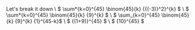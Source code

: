 Let's break it down \\
$ \sum*{k=0}^{45} \binom{45}{k} {{(-3)}^2}^{k} $ \\
$ \sum*{k=0}^{45} \binom{45}{k} {9}^{k} $ \\
$ \sum\_{k=0}^{45} \binom{45}{k} {9}^{k} {1}^{45-k}$ \\
$ {(1+9)}^{45} $ \\
$ {10}^{45} $
